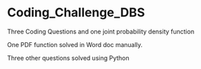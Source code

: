 # Coding_Challenge_DBS
Three Coding Questions and  one joint probability density function

One PDF function solved in Word doc manually.

Three other questions solved using Python
